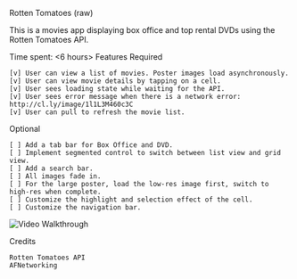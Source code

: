 Rotten Tomatoes (raw)

This is a movies app displaying box office and top rental DVDs using the Rotten Tomatoes API.

Time spent: <6 hours>
Features
Required

    [v] User can view a list of movies. Poster images load asynchronously.
    [v] User can view movie details by tapping on a cell.
    [v] User sees loading state while waiting for the API.
    [v] User sees error message when there is a network error: http://cl.ly/image/1l1L3M460c3C
    [v] User can pull to refresh the movie list.

Optional

    [ ] Add a tab bar for Box Office and DVD.
    [ ] Implement segmented control to switch between list view and grid view.
    [ ] Add a search bar.
    [ ] All images fade in.
    [ ] For the large poster, load the low-res image first, switch to high-res when complete.
    [ ] Customize the highlight and selection effect of the cell.
    [ ] Customize the navigation bar.
    
![Video Walkthrough](record1.gif)

Credits

    Rotten Tomatoes API
    AFNetworking
